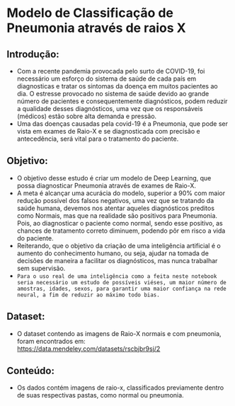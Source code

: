 # Modelo de Classificação de Pneumonia através de raios X
## Introdução:
* Com a recente pandemia provocada pelo surto de COVID-19, foi necessário um esforço do sistema de saúde de cada país em diagnosticas e tratar os sintomas da doença em muitos pacientes ao dia. O estresse provocado no sistema de saúde devido ao grande número de pacientes e consequentemente diagnósticos, podem reduzir a qualidade desses diagnósticos, uma vez que os responsáveis (médicos) estão sobre alta demanda e pressão.
* Uma das doenças causadas pela covid-19 é a Pneumonia, que pode ser vista em exames de Raio-X e se diagnosticada com precisão e antecedência, será vital para o tratamento do paciente.
## Objetivo:
* O objetivo desse estudo é criar um modelo de Deep Learning, que possa diagnosticar Pneumonia através de exames de Raio-X.
* A meta é alcançar uma acurácia do modelo, superior a 90% com maior redução possível dos falsos negativos, uma vez que se tratando da saúde humana, devemos nos atentar aqueles diagnósticos preditos como Normais, mas que na realidade são positivos para Pneumonia. Pois, ao diagnosticar o paciente como normal, sendo esse positivo, as chances de tratamento correto diminuem, podendo pôr em risco a vida do paciente.
* Reiterando, que o objetivo da criação de uma inteligência artificial é o aumento do conhecimento humano, ou seja, ajudar na tomada de decisões de maneira a facilitar os diagnósticos, mas nunca trabalhar sem supervisão.
* `Para o uso real de uma inteligência como a feita neste notebook seria necessário um estudo de possíveis viéses, um maior número de amostras, idades, sexos, para garantir uma maior confiança na rede neural, a fim de reduzir ao máximo todo bias.`
## Dataset:
* O dataset contendo as imagens de Raio-X normais e com pneumonia, foram encontrados em: https://data.mendeley.com/datasets/rscbjbr9sj/2
## Conteúdo:
* Os dados contém imagens de raio-x, classificados previamente dentro de suas respectivas pastas, como normal ou pneumonia.
